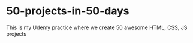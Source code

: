 # 50-projects-in-50-days
This is my Udemy practice where we create 50 awesome HTML, CSS, JS projects
